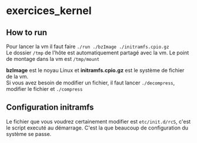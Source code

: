 # exercices_kernel


## How to run
Pour lancer la vm il faut faire `./run ./bzImage ./initramfs.cpio.gz`  
Le dossier `/tmp` de l'hôte est automatiquement partagé avec la vm. Le point de montage dans la vm est `/tmp/mount` 

**bzImage** est le noyau Linux et **initramfs.cpio.gz** est le système de fichier de la vm.  
Si vous avez besoin de modifier un fichier, il faut lancer `./decompress`, modifier le fichier et `./compress`

## Configuration initramfs
Le fichier que vous voudrez certainement modifier est `etc/init.d/rcS`, c'est le script executé au démarrage. C'est la que beaucoup de configuration du système se passe.
